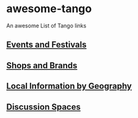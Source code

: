 # awesome-tango
An awesome List of Tango links

## [Events and Festivals](events_festivals.md)

## [Shops and Brands](shops_brands.md)

## [Local Information by Geography](geography.md)

## [Discussion Spaces](forums.md)
